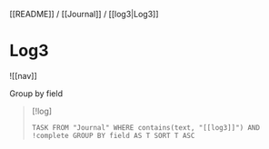 [[README]] / [[Journal]] / [[log3|Log3]]

# Log3
![[nav]]

Group by field

>[!log]
> ```dataview
> TASK FROM "Journal" WHERE contains(text, "[[log3]]") AND !complete GROUP BY field AS T SORT T ASC
> ```